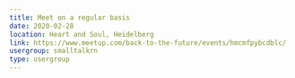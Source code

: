```yaml
---
title: Meet on a regular basis
date: 2020-02-28
location: Heart and Soul, Heidelberg
link: https://www.meetup.com/back-to-the-future/events/hmcmfpybcdblc/
usergroup: smalltalkrn
type: usergroup
---
```

